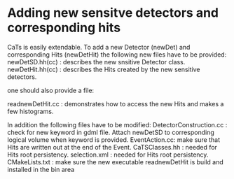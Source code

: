 # Adding new sensitve detectors and corresponding hits

CaTs is easily extendable. To add a new Detector (newDet) and corresponding
Hits (newDetHit) the following new files have to be provided:
newDetSD.hh(cc)  : describes the new snsitive Detector class.
newDetHit.hh(cc) : describes the Hits created by the new sensitive detectors.

one should also provide a file:

readnewDetHit.cc : demonstrates how to access the new Hits and makes a few
                   histograms. 

In addition the following files have to be modified:
DetectorConstruction.cc  : check for new keyword in gdml file. Attach newDetSD
to corresponding logical volume when keyword is provided.
EventAction.cc: make sure that Hits are written out at the end of the Event.
CaTSClasses.hh : needed for Hits root persistency.
selection.xml  : needed for Hits root persistency.
CMakeLists.txt : make sure the new executable readnewDetHit is build and
                 installed in the bin area 
